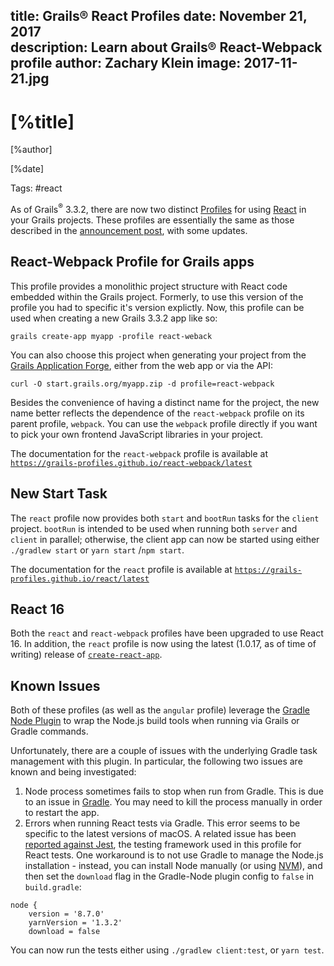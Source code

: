 title: Grails® React Profiles
date: November 21, 2017  
description: Learn about Grails® React-Webpack profile
author: Zachary Klein
image: 2017-11-21.jpg   
---

# [%title]

[%author]

[%date] 

Tags: #react

As of Grails<sup>&reg;</sup> 3.3.2, there are now two distinct [Profiles](https://docs.grails.org/latest/guide/profiles.html) for using [React](https://reactjs.org/) in your Grails projects. These profiles are essentially the same as those described in the [announcement post](https://grails.org/blog/2017-11-21.html), with some updates.

## React-Webpack Profile for Grails apps

This profile provides a monolithic project structure with React code embedded within the Grails project. Formerly, to use this version of the profile you had to specific it's version explictly. Now, this profile can be used when creating a new Grails 3.3.2 app like so:

```
grails create-app myapp -profile react-weback
```

You can also choose this project when generating your project from the [Grails Application Forge](https://start.grails.org/), either from the web app or via the API:

```
curl -O start.grails.org/myapp.zip -d profile=react-webpack
```

Besides the convenience of having a distinct name for the project, the new name better reflects the dependence of the `react-webpack` profile on its parent profile, `webpack`. You can use the `webpack` profile directly if you want to pick your own frontend JavaScript libraries in your project.

The documentation for the `react-webpack` profile is available at [`https://grails-profiles.github.io/react-webpack/latest`](https://grails-profiles.github.io/react-webpack/latest)

## New Start Task

The `react` profile now provides both `start` and `bootRun` tasks for the `client` project. `bootRun` is intended to be used when running both `server` and `client` in parallel; otherwise, the client app can now be started using either `./gradlew start` or `yarn start` /`npm start`.

The documentation for the `react` profile is available at [`https://grails-profiles.github.io/react/latest`](https://grails-profiles.github.io/react/latest)

## React 16

Both the `react` and `react-webpack` profiles have been upgraded to use React 16\. In addition, the `react` profile is now using the latest (1.0.17, as of time of writing) release of [`create-react-app`](https://github.com/facebookincubator/create-react-app).

## Known Issues

Both of these profiles (as well as the `angular` profile) leverage the [Gradle Node Plugin](https://github.com/objectcomputing/grails-team-blog/blob/gh-pages/_posts/javascript) to wrap the Node.js build tools when running via Grails or Gradle commands.

Unfortunately, there are a couple of issues with the underlying Gradle task management with this plugin. In particular, the following two issues are known and being investigated:

1.  Node process sometimes fails to stop when run from Gradle. This is due to an issue in [Gradle](https://github.com/gradle/gradle/issues/1128). You may need to kill the process manually in order to restart the app.
2.  Errors when running React tests via Gradle. This error seems to be specific to the latest versions of macOS. A related issue has been [reported against Jest](https://github.com/facebook/jest/issues/1767), the testing framework used in this profile for React tests. One workaround is to not use Gradle to manage the Node.js installation - instead, you can install Node manually (or using [NVM](https://github.com/objectcomputing/grails-team-blog/blob/gh-pages/_posts/javascript)), and then set the `download` flag in the Gradle-Node plugin config to `false` in `build.gradle`:

```
node {
    version = '8.7.0'
    yarnVersion = '1.3.2'
    download = false
```

You can now run the tests either using `./gradlew client:test`, or `yarn test`.
